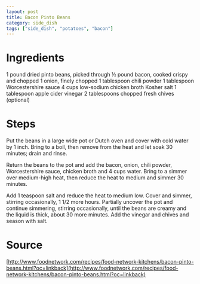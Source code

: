 ```yaml
---
layout: post
title: Bacon Pinto Beans
category: side_dish
tags: ["side_dish", "potatoes", "bacon"]
---
```

# Ingredients
1	pound dried pinto beans, picked through
½	pound bacon, cooked crispy and chopped
1	onion, finely chopped
1	tablespoon chili powder
1	tablespoon Worcestershire sauce
4	cups low-sodium chicken broth
Kosher salt
1	tablespoon apple cider vinegar
2	tablespoons chopped fresh chives (optional)
# Steps
Put the beans in a large wide pot or Dutch oven and cover with cold water by 1 inch. Bring to a boil, then remove from the heat and let soak 30 minutes; drain and rinse.

Return the beans to the pot and add the bacon, onion, chili powder, Worcestershire sauce, chicken broth and 4 cups water. Bring to a simmer over medium-high heat, then reduce the heat to medium and simmer 30 minutes.

Add 1 teaspoon salt and reduce the heat to medium low. Cover and simmer, stirring occasionally, 1 1/2 more hours. Partially uncover the pot and continue simmering, stirring occasionally, until the beans are creamy and the liquid is thick, about 30 more minutes. Add the vinegar and chives and season with salt.
# Source
[http://www.foodnetwork.com/recipes/food-network-kitchens/bacon-pinto-beans.html?oc=linkback](http://www.foodnetwork.com/recipes/food-network-kitchens/bacon-pinto-beans.html?oc=linkback)